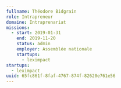 ```yaml
---
fullname: Théodore Bidgrain
role: Intrapreneur
domaine: Intraprenariat
missions:
  - start: 2019-01-31
    end: 2019-11-20
    status: admin
    employer: Assemblée nationale
    startups:
      - leximpact
startups:
  - leximpact
uuid: 65fc861f-8faf-4767-874f-82620e761e56
---
```

